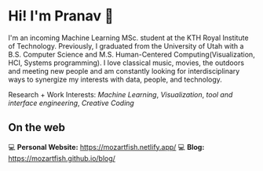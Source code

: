 # Hi! I'm Pranav 👋

I'm an incoming Machine Learning MSc. student at the KTH Royal Institute of Technology. Previously, I graduated from the University of Utah with a B.S. Computer Science and M.S. Human-Centered Computing(Visualization, HCI, Systems programming). I love classical music, movies, the outdoors and meeting new people and am constantly looking for interdisciplinary ways to synergize my interests with data, people, and technology.

Research + Work Interests: *Machine Learning*, *Visualization*, *tool and interface engineering*, *Creative Coding*

## On the web 
💻 **Personal Website:** https://mozartfish.netlify.app/ 
💻 **Blog:** https://mozartfish.github.io/blog/ 

<!---
mozartfish/mozartfish is a ✨ special ✨ repository because its `README.md` (this file) appears on your GitHub profile.
You can click the Preview link to take a look at your changes.
--->
